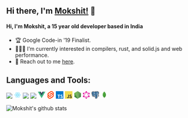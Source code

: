 ## Hi there, I'm [Mokshit!](https://mokshitjain.co) 👋

#### Hi, I'm Mokshit, a 15 year old developer based in India

- 🏆 Google Code-in '19 Finalist.
- 👨🏽‍💻 I’m currently interested in compilers, rust, and solid.js and web performance.
- 💬 Reach out to me [here](mailto:mokshitjain2006@gmail.com).

## Languages and Tools:

<code><img height="20" src="https://www.rust-lang.org/logos/rust-logo-128x128.png"/></code>
<code><img height="20" src="https://raw.githubusercontent.com/github/explore/master/topics/react/react.png"/></code>
<code><img height="20" src="https://www.solidjs.com/img/logo/without-wordmark/logo.png"/></code>
<code><img height="20" src="https://nextjs.org/static/favicon/favicon-32x32.png"/></code>
<code><img height="20" src="https://raw.githubusercontent.com/github/explore/master/topics/vue/vue.png"/></code>
<code><img height="20" src="https://raw.githubusercontent.com/github/explore/master/topics/svelte/svelte.png"/></code>
<code><img height="20" src="https://raw.githubusercontent.com/github/explore/master/topics/typescript/typescript.png"/></code>
<code><img height="20" src="https://raw.githubusercontent.com/github/explore/master/topics/javascript/javascript.png"/></code>
<code><img height="20" src="https://raw.githubusercontent.com/github/explore/master/topics/nodejs/nodejs.png"/></code>
<code><img height="20" src="https://raw.githubusercontent.com/github/explore/master/topics/graphql/graphql.png"></code>
<code><img height="20" src="https://raw.githubusercontent.com/github/explore/master/topics/postgresql/postgresql.png"></code>
<code><img height="20" src="https://raw.githubusercontent.com/Mokshit06/Mokshit06/master/assets/mongodb.svg"></code>

<!-- ![Mokshit's github stats](https://github-readme-stats.vercel.app/api?username=mokshit06&count_private=true&include_all_commits=true#gh-light-mode-only) -->

![Mokshit's github stats](https://github-readme-stats.vercel.app/api?username=mokshit06&count_private=true&include_all_commits=true&hide_border=true&show_icons=true&count_private=true&title_color=ffffff&text_color=c9cacc&icon_color=58a6ff&bg_color=161b22)

